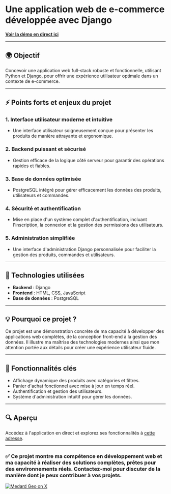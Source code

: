 # Une application web de e-commerce développée avec Django

[**Voir la démo en direct ici**](https://somma-electronic-0023d7028e18.herokuapp.com/)

---

## 🌍 Objectif

Concevoir une application web full-stack robuste et fonctionnelle, utilisant Python et Django, pour offrir une expérience utilisateur optimale dans un contexte de e-commerce.

---

## ⚡ Points forts et enjeux du projet

### 1. **Interface utilisateur moderne et intuitive**
- Une interface utilisateur soigneusement conçue pour présenter les produits de manière attrayante et ergonomique.

### 2. **Backend puissant et sécurisé**
- Gestion efficace de la logique côté serveur pour garantir des opérations rapides et fiables.

### 3. **Base de données optimisée**
- PostgreSQL intégré pour gérer efficacement les données des produits, utilisateurs et commandes.

### 4. **Sécurité et authentification**
- Mise en place d'un système complet d'authentification, incluant l'inscription, la connexion et la gestion des permissions des utilisateurs.

### 5. **Administration simplifiée**
- Une interface d'administration Django personnalisée pour faciliter la gestion des produits, commandes et utilisateurs.

---

## 🔧 Technologies utilisées

- **Backend** : Django
- **Frontend** : HTML, CSS, JavaScript
- **Base de données** : PostgreSQL

---

## 💡 Pourquoi ce projet ?

Ce projet est une démonstration concrète de ma capacité à développer des applications web complètes, de la conception front-end à la gestion des données. Il illustre ma maîtrise des technologies modernes ainsi que mon attention portée aux détails pour créer une expérience utilisateur fluide.

---

## 🚀 Fonctionnalités clés

- Affichage dynamique des produits avec catégories et filtres.
- Panier d'achat fonctionnel avec mise à jour en temps réel.
- Authentification et gestion des utilisateurs.
- Système d'administration intuitif pour gérer les données.

---

## 🔍 Aperçu

Accédez à l'application en direct et explorez ses fonctionnalités à [cette adresse](https://somma-electronic-0023d7028e18.herokuapp.com/).

---

### ✅ Ce projet montre ma compétence en développement web et ma capacité à réaliser des solutions complètes, prêtes pour des environnements réels. Contactez-moi pour discuter de la manière dont je peux contribuer à vos projets.

[![Medard Geo on X](https://upload.wikimedia.org/wikipedia/commons/6/60/X_logo.svg)](https://x.com/medard_geo)